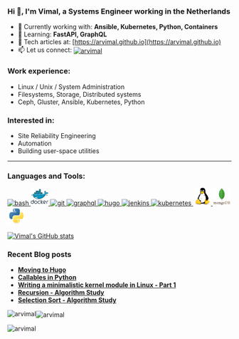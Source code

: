 
<h3 align="left"><b>Hi 👋, I'm Vimal, a Systems Engineer working in the Netherlands</b></h3>

- 🔭 Currently working with: **Ansible, Kubernetes, Python, Containers**
- 🌱 Learning: **FastAPI, GraphQL**
- 📝 Tech articles at: [https://arvimal.github.io](https://arvimal.github.io)
- 📫 Let us connect: <a href="https://linkedin.com/in/arvimal" target="blank"><img align="center" src="https://raw.githubusercontent.com/rahuldkjain/github-profile-readme-generator/master/src/images/icons/Social/linked-in-alt.svg" alt="arvimal" height="30" width="30" /></a>

<h3 align="left"><b>Work experience:</b></h3>

- Linux / Unix / System Administration
- Filesystems, Storage, Distributed systems
- Ceph, Gluster, Ansible, Kubernetes, Python

<h3 align="left"><b>Interested in:</b></h3>

- Site Reliability Engineering
- Automation
- Building user-space utilities

---

<h3 align="left"><b>Languages and Tools:</b></h3>
<p align="left"> <a href="https://www.gnu.org/software/bash/" target="_blank"> <img src="https://www.vectorlogo.zone/logos/gnu_bash/gnu_bash-icon.svg" alt="bash" width="40" height="40"/> </a> <a href="https://www.docker.com/" target="_blank"> <img src="https://raw.githubusercontent.com/devicons/devicon/master/icons/docker/docker-original-wordmark.svg" alt="docker" width="40" height="40"/> </a> <a href="https://git-scm.com/" target="_blank"> <img src="https://www.vectorlogo.zone/logos/git-scm/git-scm-icon.svg" alt="git" width="40" height="40"/> </a> <a href="https://graphql.org" target="_blank"> <img src="https://www.vectorlogo.zone/logos/graphql/graphql-icon.svg" alt="graphql" width="40" height="40"/> </a> <a href="https://gohugo.io/" target="_blank"> <img src="https://api.iconify.design/logos-hugo.svg" alt="hugo" width="40" height="40"/> </a> <a href="https://www.jenkins.io" target="_blank"> <img src="https://www.vectorlogo.zone/logos/jenkins/jenkins-icon.svg" alt="jenkins" width="40" height="40"/> </a> <a href="https://kubernetes.io" target="_blank"> <img src="https://www.vectorlogo.zone/logos/kubernetes/kubernetes-icon.svg" alt="kubernetes" width="40" height="40"/> </a> <a href="https://www.linux.org/" target="_blank"> <img src="https://raw.githubusercontent.com/devicons/devicon/master/icons/linux/linux-original.svg" alt="linux" width="40" height="40"/> </a> <a href="https://www.mongodb.com/" target="_blank"> <img src="https://raw.githubusercontent.com/devicons/devicon/master/icons/mongodb/mongodb-original-wordmark.svg" alt="mongodb" width="40" height="40"/> </a> <a href="https://www.python.org" target="_blank"> <img src="https://raw.githubusercontent.com/devicons/devicon/master/icons/python/python-original.svg" alt="python" width="40" height="40"/> </a> </p>



[![Vimal's GitHub stats](https://github-readme-stats.vercel.app/api?username=arvimal)](https://github.com/anuraghazra/github-readme-stats)

<!--START_SECTION:activity-->

<!--END_SECTION:activity-->

### <b>Recent Blog posts
<!-- BLOG-POST-LIST:START -->
- [Moving to Hugo](/posts/2021/05/moving_to_hugo/)
- [Callables in Python](/posts/2017/08/2017-08-09-callables-in-python/)
- [Writing a minimalistic kernel module in Linux - Part 1](/posts/2017/07/2017-07-27-writing-a-minimalistic-kernel-module-in-linux-part-1/)
- [Recursion - Algorithm Study](/posts/2017/06/2017-06-27-recursion-algorithm-study/)
- [Selection Sort - Algorithm Study](/posts/2017/02/2017-02-11-selection-sort-algorithm-study/)
<!-- BLOG-POST-LIST:END -->
</b>

<p><img align="left" src="https://github-readme-stats.vercel.app/api/top-langs?username=arvimal&show_icons=true&locale=en&layout=compact" alt="arvimal" /></p>


<p><img align="center" src="https://github-readme-streak-stats.herokuapp.com/?user=arvimal&" alt="arvimal" /></p>


<p align="left"> <img src="https://komarev.com/ghpvc/?username=arvimal&label=Profile%20views&color=0e75b6&style=flat" alt="arvimal" /> </p>

